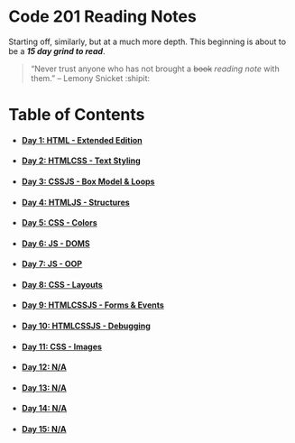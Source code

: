 # Code 201 Reading Notes

Starting off, similarly, but at a much more depth. This beginning is about to be a ***15 day grind to read***.

> “Never trust anyone who has not brought a ~~book~~ *reading note* with them.” – Lemony Snicket :shipit:

# **Table of Contents**
* #### [Day 1: HTML - Extended Edition](https://abukhalil95.github.io/reading-notes/class-01)
* #### [Day 2: HTMLCSS - Text Styling](https://abukhalil95.github.io/reading-notes/class-02)
* #### [Day 3: CSSJS - Box Model & Loops](https://abukhalil95.github.io/reading-notes/class-03)
* #### [Day 4: HTMLJS - Structures](https://abukhalil95.github.io/reading-notes/class-04)
* #### [Day 5: CSS - Colors](https://abukhalil95.github.io/reading-notes/class-05)
* #### [Day 6: JS - DOMS](https://abukhalil95.github.io/reading-notes/class-06)
* #### [Day 7: JS - OOP](https://abukhalil95.github.io/reading-notes/class-07)
* #### [Day 8: CSS - Layouts](https://abukhalil95.github.io/reading-notes/class-08)
* #### [Day 9: HTMLCSSJS - Forms & Events](https://abukhalil95.github.io/reading-notes/class-09)
* #### [Day 10: HTMLCSSJS - Debugging](https://abukhalil95.github.io/reading-notes/class-10)
* #### [Day 11: CSS - Images](https://abukhalil95.github.io/reading-notes/class-11)
* #### [Day 12: N/A](https://abukhalil95.github.io/reading-notes/class-12)
* #### [Day 13: N/A](https://abukhalil95.github.io/reading-notes/class-13)
* #### [Day 14: N/A](https://abukhalil95.github.io/reading-notes/class-14)
* #### [Day 15: N/A](https://abukhalil95.github.io/reading-notes/class-15)
